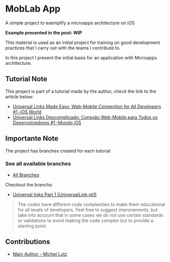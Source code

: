 # MobLab App

A simple project to exemplify a microapps architecture on iOS


**Example presented in the post: WIP**


This material is used as an initial project for training on good development practices that I carry out with the teams I contribute to.

In this project I present the initial basis for an application with Microapps architecture.

## Tutorial Note

This project is part of a tutorial made by the author, check the link to the article below:

- [Universal Links Made Easy: Web-Mobile Connection for All Developers #1 - iOS World](https://micheltlutz.me/universal-links-made-easy-web-mobile-connection-for-all-developers-1-ios-world-99d9959f4d48)
- [Universal Links Descomplicado: Conexão Web-Mobile para Todos os Desenvolvedores #1 - Mundo iOS](https://micheltlutz.me/universal-links-descomplicado-conex%C3%A3o-web-mobile-para-todos-os-desenvolvedores-1-mundo-ios-fbc8fd068e9b)


## Importante Note

The project has branches created for each tutorial

### See all available branches

- [All Branches](https://github.com/micheltlutz/moblab-ios/branches)

 Checkout the branchs:
- [Universal links Part 1 (UniversalLink-pt1)](https://github.com/micheltlutz/moblab-ios/tree/UniversalLink-pt1) 


> The codes have different code complexities to make them educational for all levels of developers. 
> Feel free to suggest improvements, but take into account that in some cases we do not use certain standards or validations to avoid making the code complex but to provide a starting point.



## Contributions

- [Main Author - Michel Lutz](https://github.com/micheltlutz)
